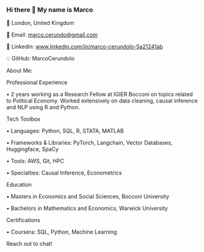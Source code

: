 ### Hi there 👋 My name is Marco

📍 London, United Kingdom 

📧 Email: marco.cerundo@gmail.com

🔗 Linkedin: www.linkedin.com/in/marco-cerundolo-5a21241ab

💡 GitHub: MarcoCerundolo

About Me:

Professional Experience

• 2 years working as a Research Fellow at IGIER Bocconi on topics related to Political Economy. Worked extensively on data cleaning, causal inference and NLP using R and Python. 

Tech Toolbox 

• Languages: Python, SQL, R, STATA, MATLAB

• Frameworks & Libraries: PyTorch, Langchain, Vector Databases, Huggingface, SpaCy

• Tools: AWS, Git, HPC

• Specialties: Causal Inference, Econometrics

Education

• Masters in Economics and Social Sciences, Bocconi University 

• Bachelors in Mathematics and Economics, Warwick University

Certifications

• Coursera: SQL, Python, Machine Learning

Reach out to chat!
